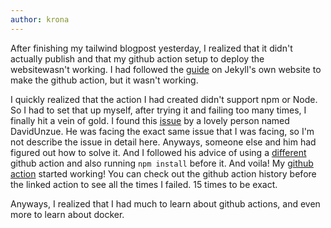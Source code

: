 ```yaml
---
author: krona
---
```

After finishing my tailwind blogpost yesterday, I realized that it didn't actually publish and that my github action setup to deploy the websitewasn't working. I had followed the [guide](https://jekyllrb.com/docs/continuous-integration/github-actions/) on Jekyll's own website to make the github action, but it wasn't working.

I quickly realized that the action I had created didn't support npm or Node. So I had to set that up myself, after trying it and failing too many times, I finally hit a vein of gold. I found this [issue](https://githubmemory.com/repo/mhanberg/jekyll-postcss/issues/20) by a lovely person named DavidUnzue. He was facing the exact same issue that I was facing, so I'm not describe the issue in detail here. Anyways, someone else and him had figured out how to solve it. And I followed his advice of using a [different](https://github.com/limjh16/jekyll-action-ts) github action and also running `npm install` before it. And voila! My [github action](https://github.com/kronaemmanuel/kronaemmanuel.github.io/actions/runs/1168075987) started working! You can check out the github action history before the linked action to see all the times I failed. 15 times to be exact.

Anyways, I realized that I had much to learn about github actions, and even more to learn about docker.
